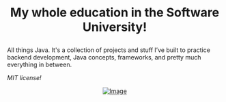 # <p align="center"> My whole education in the Software University! <p>
<a href="https://softuni.bg/trainings/courses" rel="Courses"> </a> 

All things Java. It's a collection of projects and stuff I’ve built to practice backend development, Java concepts, frameworks, and pretty much everything in between.

<i>MIT license!</i>

<p align="center">
  <a href="https://softuni.bg/">
    <img src="https://user-images.githubusercontent.com/107515077/220203294-c16ac1ce-82b5-4136-af20-2438ff5f37c4.png" alt="Image">
  </a>
</p>
